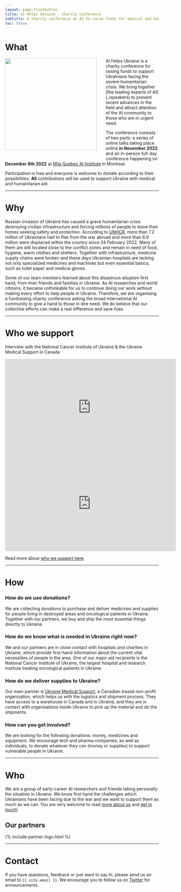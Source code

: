```yaml
---
layout: page-floatbutton
title: AI Helps Ukraine - Charity Conference
subtitle: A charity conference on AI to raise funds for medical and humanitarian aid for Ukraine
toc: false
---
```


# What

<img src="{{ site.logo }}" style="width:300px;vertical-align:middle;padding-right:30px;padding-bottom:30px;float:left">
AI Helps Ukraine is a charity conference for raising funds to support Ukrainians facing the severe humanitarian crisis. We bring together [the leading experts of AI](./speakers) to present recent advances in the field and attract attention of the AI community to those who are in urgent need.

The conference consists of two parts: a series of online talks taking place online **in November 2022** and an in-person full-day conference happening on **December 8th 2022** at  [Mila Quebec AI Institute](https://mila.quebec/) in Montreal.

Participation is free and everyone is welcome to donate according to their possibilities. **All** contributions will be used to support Ukraine with medical and humanitarian aid.

---

# Why

Russian invasion of Ukraine has caused a grave humanitarian crisis destroying civilian infrastructure and forcing millions of people to leave their homes seeking safety and protection. According to [UNHCR](https://www.unhcr.org/ukraine-emergency.html), more than 7.2 million of Ukrainians had to flee from the war abroad and more than 6.9 million were displaced within the country since 24 February 2022. Many of them are still located close to the conflict zones and remain in need of food, hygiene, warm clothes and shelters. Together with infrastructure, medicine supply chains were broken and these days Ukrainian hospitals are lacking not only specialized medicines and machines but even essential basics, such as toilet paper and medical gloves.

Some of our team members learned about this disastrous situation first hand, from their friends and families in Ukraine. As AI researches and world citizens, it became unthinkable for us to continue doing our work without making every effort to help people in Ukraine. Therefore, we are organising a fundraising charity conference asking the broad international AI community to give a hand to those in dire need. We do believe that our collective efforts can make a real difference and save lives.

---
# Who we support

Interview with the National Cancer Institute of Ukraine & the Ukraine Medical Support in Canada
<iframe width="560" height="315" src="https://www.youtube-nocookie.com/embed/YRyQrpMmVOM" title="YouTube video player" frameborder="0" allow="accelerometer; autoplay; clipboard-write; encrypted-media; gyroscope; picture-in-picture" allowfullscreen></iframe>
<iframe width="560" height="315" src="https://www.youtube-nocookie.com/embed/R2pvkciWoKI" title="YouTube video player" frameborder="0" allow="accelerometer; autoplay; clipboard-write; encrypted-media; gyroscope; picture-in-picture" allowfullscreen></iframe>

Read more about [who we support here](./who_we_support).

---

# How

### How do we use donations?

We are collecting donations to purchase and deliver medicines and supplies for people living in destroyed areas and oncological patients in Ukraine. Together with our partners, we buy and ship the most essential things directly to Ukraine.

### How do we know what is needed in Ukraine right now?

We and our partners are in close contact with hospitals and charities in Ukraine, which provide first-hand information about the current vital necessities of people in the area. One of our major aid recipients is the National Cancer Institute of Ukraine, the largest hospital and research institute treating oncological patients in Ukraine.

### How do we deliver supplies to Ukraine?

Our main partner is [Ukraine Medical Support](https://uams.ca/about-us/), a Canadian-based non-profit organisation, which helps us with the logistics and shipment process. They have access to a warehouse in Canada and in Ukraine, and they are in contact with organisations inside Ukraine to pick up the material and do the shipments.

### How can you get involved?

We are looking for the following donations: money, medicines and equipment. We encourage tech and pharma companies, as well as individuals, to donate whatever they can (money or supplies) to support vulnerable people in Ukraine.

---

# Who

We are a group of early-career AI researchers and friends taking personally the situation in Ukraine. We know first hand the challenges which Ukrainians have been facing due to the war and we want to support them as much as we can. You are very welcome to read [more about us](./team) and [get in touch!](#contact)

## Our partners

{% include partner-logo.html %}

---

# Contact

If you have questions, feedback or just want to say hi, please send us an email to `{{ site.email }}`. We encourage you to follow us on [Twitter](https://twitter.com/aihelpsukraine) for announcements.
